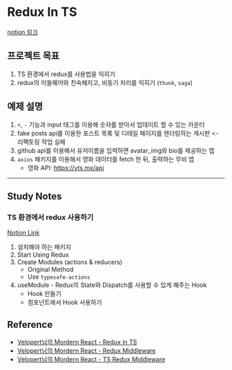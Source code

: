 # Redux In TS
[notion 링크](https://www.notion.so/Redux-02ede9d86c4d42d98a189e7ea450f8f8)


## 프로젝트 목표
1. TS 환경에서 redux를 사용법을 익히기
2. redux의 미들웨어와 친숙해지고, 비동기 처리를 익히기 (`thunk`, `saga`)

## 예제 설명
1. `+`, `-` 기능과 input 태그를 이용해 숫자를 받아서 업데이트 할 수 있는 카운터
2. fake posts api를 이용한 포스트 목록 및 디테일 페이지를 렌더링하는 게시판     <- 리팩토링 작업 실패
3. github api를 이용해서 유저이름을 입력하면 avatar_img와 bio를 제공하는 앱 
4. `axios` 패키지를 이용해서 영화 데이터를 fetch 한 뒤, 출력하는 무비 앱 
    * 영화 API: https://yts.mx/api

---

## Study Notes

### TS 환경에서 redux 사용하기
[Notion Link](https://www.notion.so/Redux-in-Typescript-5926c115a2454b18aaf446fe6ba75dc0)
1. 설치해야 하는 패키지
2. Start Using Redux
3. Create Modules (actions & reducers)
    - Original Method
    - Use `typesafe-actions`
4. useModule - Redux의 State와 Dispatch를 사용할 수 있게 해주는 Hook
    - Hook 만들기
    - 컴포넌트에서 Hook 사용하기

## Reference
- [Velopert님의 Mordern React - Redux in TS](https://react.vlpt.us/using-typescript/)
- [Velopert님의 Mordern React - Redux Middleware](https://react.vlpt.us/redux-middleware/)
- [Velopert님의 Mordern React - TS Redux Middleware](https://react.vlpt.us/using-typescript/06-ts-redux-middleware.html)